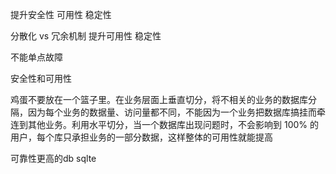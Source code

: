 提升安全性 可用性 稳定性  

分散化 vs 冗余机制 提升可用性 稳定性

不能单点故障

安全性和可用性

鸡蛋不要放在一个篮子里。在业务层面上垂直切分，将不相关的业务的数据库分隔，因为每个业务的数据量、访问量都不同，不能因为一个业务把数据库搞挂而牵连到其他业务。利用水平切分，当一个数据库出现问题时，不会影响到 100% 的用户，每个库只承担业务的一部分数据，这样整体的可用性就能提高

可靠性更高的db sqlte